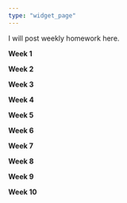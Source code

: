 ```yaml
---
type: "widget_page"
---
```


I will post weekly homework here.

**Week 1** 

**Week 2**

**Week 3**

**Week 4**

**Week 5**

**Week 6**

**Week 7**

**Week 8**

**Week 9**

**Week 10**
